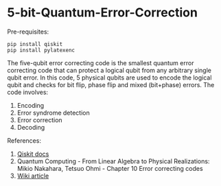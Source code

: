 # 5-bit-Quantum-Error-Correction

Pre-requisites:
```
pip install qiskit
pip install pylatexenc
```
The five-qubit error correcting code is the smallest quantum error correcting code that can protect a logical qubit from any arbitrary single qubit error. In this code, 5 physical qubits are used to encode the logical qubit and checks for bit flip, phase flip and mixed (bit+phase) errors. 
The code involves:  
1. Encoding
2. Error syndrome detection 
3. Error correction
4. Decoding 

References:  
1. <a href="https://qiskit.org/"> Qiskit docs </a>
2. Quantum Computing -  From Linear Algebra to Physical Realizations: Mikio Nakahara, Tetsuo Ohmi - Chapter 10 Error correcting codes
3. <a href="https://en.wikipedia.org/wiki/Five-qubit_error_correcting_code"> Wiki article </a>
